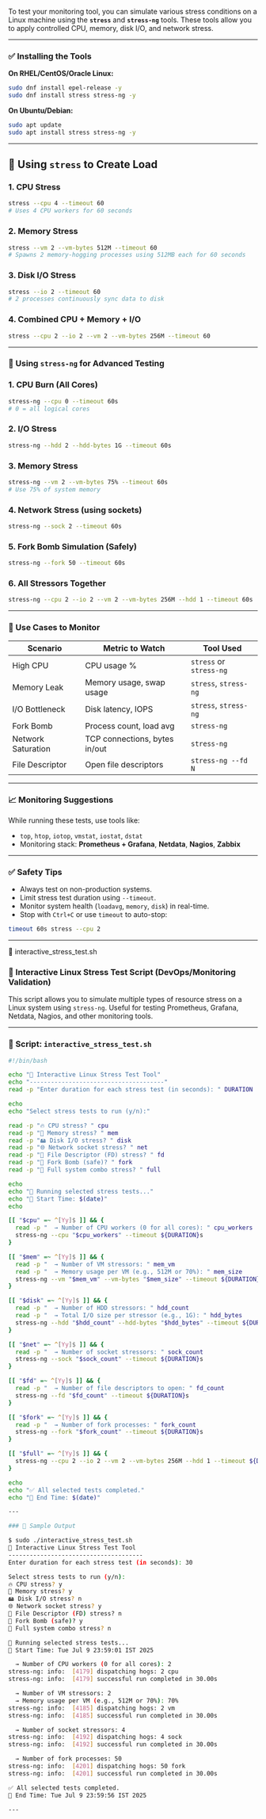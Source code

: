 To test your monitoring tool, you can simulate various stress conditions on a Linux machine using the **`stress`** and **`stress-ng`** tools. These tools allow you to apply controlled CPU, memory, disk I/O, and network stress.

---

### ✅ **Installing the Tools**

**On RHEL/CentOS/Oracle Linux:**

```bash
sudo dnf install epel-release -y
sudo dnf install stress stress-ng -y
```

**On Ubuntu/Debian:**

```bash
sudo apt update
sudo apt install stress stress-ng -y
```

---

## 🔧 Using `stress` to Create Load

### 1. **CPU Stress**

```bash
stress --cpu 4 --timeout 60
# Uses 4 CPU workers for 60 seconds
```

### 2. **Memory Stress**

```bash
stress --vm 2 --vm-bytes 512M --timeout 60
# Spawns 2 memory-hogging processes using 512MB each for 60 seconds
```

### 3. **Disk I/O Stress**

```bash
stress --io 2 --timeout 60
# 2 processes continuously sync data to disk
```

### 4. **Combined CPU + Memory + I/O**

```bash
stress --cpu 2 --io 2 --vm 2 --vm-bytes 256M --timeout 60
```

---

### 🔧 Using `stress-ng` for Advanced Testing

### 1. **CPU Burn (All Cores)**

```bash
stress-ng --cpu 0 --timeout 60s
# 0 = all logical cores
```

### 2. **I/O Stress**

```bash
stress-ng --hdd 2 --hdd-bytes 1G --timeout 60s
```

### 3. **Memory Stress**

```bash
stress-ng --vm 2 --vm-bytes 75% --timeout 60s
# Use 75% of system memory
```

### 4. **Network Stress (using sockets)**

```bash
stress-ng --sock 2 --timeout 60s
```

### 5. **Fork Bomb Simulation (Safely)**

```bash
stress-ng --fork 50 --timeout 60s
```

### 6. **All Stressors Together**

```bash
stress-ng --cpu 2 --io 2 --vm 2 --vm-bytes 256M --hdd 1 --timeout 60s
```

---

### 🧪 Use Cases to Monitor

| Scenario           | Metric to Watch               | Tool Used               |
| ------------------ | ----------------------------- | ----------------------- |
| High CPU           | CPU usage %                   | `stress` or `stress-ng` |
| Memory Leak        | Memory usage, swap usage      | `stress`, `stress-ng`   |
| I/O Bottleneck     | Disk latency, IOPS            | `stress`, `stress-ng`   |
| Fork Bomb          | Process count, load avg       | `stress-ng`             |
| Network Saturation | TCP connections, bytes in/out | `stress-ng`             |
| File Descriptor    | Open file descriptors         | `stress-ng --fd N`      |

---

### 📈 Monitoring Suggestions

While running these tests, use tools like:

* `top`, `htop`, `iotop`, `vmstat`, `iostat`, `dstat`
* Monitoring stack: **Prometheus + Grafana**, **Netdata**, **Nagios**, **Zabbix**

---

### ✅ Safety Tips

* Always test on non-production systems.
* Limit stress test duration using `--timeout`.
* Monitor system health (`loadavg`, `memory`, `disk`) in real-time.
* Stop with `Ctrl+C` or use `timeout` to auto-stop:

```bash
timeout 60s stress --cpu 2
```

---

📜 interactive_stress_test.sh

### 🧪 Interactive Linux Stress Test Script (DevOps/Monitoring Validation)

This script allows you to simulate multiple types of resource stress on a Linux system using `stress-ng`. Useful for testing Prometheus, Grafana, Netdata, Nagios, and other monitoring tools.

---

### 📜 Script: `interactive_stress_test.sh`

```bash
#!/bin/bash

echo "🧪 Interactive Linux Stress Test Tool"
echo "--------------------------------------"
read -p "Enter duration for each stress test (in seconds): " DURATION

echo
echo "Select stress tests to run (y/n):"

read -p "🔥 CPU stress? " cpu
read -p "💾 Memory stress? " mem
read -p "🖴 Disk I/O stress? " disk
read -p "🌐 Network socket stress? " net
read -p "📁 File Descriptor (FD) stress? " fd
read -p "👥 Fork Bomb (safe)? " fork
read -p "🧪 Full system combo stress? " full

echo
echo "🚀 Running selected stress tests..."
echo "📅 Start Time: $(date)"
echo

[[ "$cpu" =~ ^[Yy]$ ]] && {
  read -p "  → Number of CPU workers (0 for all cores): " cpu_workers
  stress-ng --cpu "$cpu_workers" --timeout ${DURATION}s
}

[[ "$mem" =~ ^[Yy]$ ]] && {
  read -p "  → Number of VM stressors: " mem_vm
  read -p "  → Memory usage per VM (e.g., 512M or 70%): " mem_size
  stress-ng --vm "$mem_vm" --vm-bytes "$mem_size" --timeout ${DURATION}s
}

[[ "$disk" =~ ^[Yy]$ ]] && {
  read -p "  → Number of HDD stressors: " hdd_count
  read -p "  → Total I/O size per stressor (e.g., 1G): " hdd_bytes
  stress-ng --hdd "$hdd_count" --hdd-bytes "$hdd_bytes" --timeout ${DURATION}s
}

[[ "$net" =~ ^[Yy]$ ]] && {
  read -p "  → Number of socket stressors: " sock_count
  stress-ng --sock "$sock_count" --timeout ${DURATION}s
}

[[ "$fd" =~ ^[Yy]$ ]] && {
  read -p "  → Number of file descriptors to open: " fd_count
  stress-ng --fd "$fd_count" --timeout ${DURATION}s
}

[[ "$fork" =~ ^[Yy]$ ]] && {
  read -p "  → Number of fork processes: " fork_count
  stress-ng --fork "$fork_count" --timeout ${DURATION}s
}

[[ "$full" =~ ^[Yy]$ ]] && {
  stress-ng --cpu 2 --io 2 --vm 2 --vm-bytes 256M --hdd 1 --timeout ${DURATION}s
}

echo
echo "✅ All selected tests completed."
echo "📅 End Time: $(date)"

---

### 🧪 Sample Output

$ sudo ./interactive_stress_test.sh
🧪 Interactive Linux Stress Test Tool
--------------------------------------
Enter duration for each stress test (in seconds): 30

Select stress tests to run (y/n):
🔥 CPU stress? y
💾 Memory stress? y
🖴 Disk I/O stress? n
🌐 Network socket stress? y
📁 File Descriptor (FD) stress? n
👥 Fork Bomb (safe)? y
🧪 Full system combo stress? n

🚀 Running selected stress tests...
📅 Start Time: Tue Jul 9 23:59:01 IST 2025

  → Number of CPU workers (0 for all cores): 2
stress-ng: info:  [4179] dispatching hogs: 2 cpu
stress-ng: info:  [4179] successful run completed in 30.00s

  → Number of VM stressors: 2
  → Memory usage per VM (e.g., 512M or 70%): 70%
stress-ng: info:  [4185] dispatching hogs: 2 vm
stress-ng: info:  [4185] successful run completed in 30.00s

  → Number of socket stressors: 4
stress-ng: info:  [4192] dispatching hogs: 4 sock
stress-ng: info:  [4192] successful run completed in 30.00s

  → Number of fork processes: 50
stress-ng: info:  [4201] dispatching hogs: 50 fork
stress-ng: info:  [4201] successful run completed in 30.00s

✅ All selected tests completed.
📅 End Time: Tue Jul 9 23:59:56 IST 2025

---

